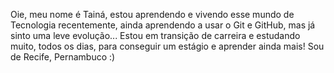 Oie, meu nome é Tainá, estou aprendendo e vivendo esse mundo de Tecnologia recentemente, ainda aprendendo a usar o Git e GitHub, mas já sinto uma leve evolução...
Estou em transição de carreira e estudando muito, todos os dias, para conseguir um estágio e aprender ainda mais!
Sou de Recife, Pernambuco :)
